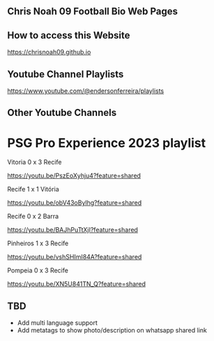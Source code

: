 ## Chris Noah 09 Football Bio Web Pages

## How to access this Website

https://chrisnoah09.github.io

## Youtube Channel Playlists

https://www.youtube.com/@endersonferreira/playlists

## Other Youtube Channels 


# PSG Pro Experience 2023 playlist 

Vitoria 0 x 3 Recife

https://youtu.be/PszEoXyhju4?feature=shared

Recife 1 x 1 Vitória

https://youtu.be/obV43oBylhg?feature=shared

Recife 0 x 2 Barra

https://youtu.be/BAJhPuTtXjI?feature=shared

Pinheiros 1 x 3 Recife

https://youtu.be/vshSHImI84A?feature=shared

Pompeia 0 x 3 Recife

https://youtu.be/XN5U841TN_Q?feature=shared

## TBD

- Add multi language support
- Add metatags to show photo/description on whatsapp shared link